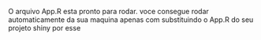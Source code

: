 O arquivo App.R esta pronto para rodar. voce consegue rodar automaticamente da sua maquina apenas com substituindo o App.R do seu projeto shiny por esse

